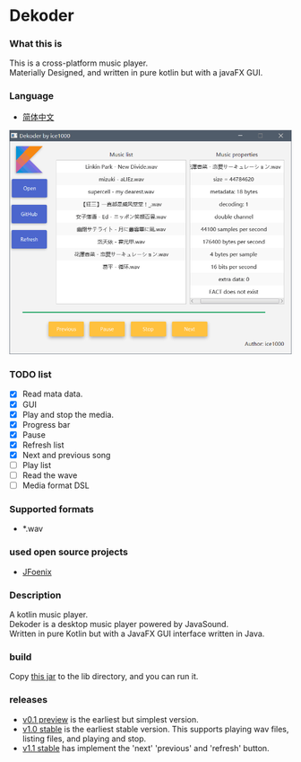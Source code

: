 # Dekoder

### What this is
This is a cross-platform music player.<br/>
Materially Designed, and written in pure kotlin but with a javaFX GUI.

### Language
+ [简体中文](./README-ZH.md)

![0](./art/03.PNG)

### TODO list
+ [X] Read mata data.
+ [X] GUI
+ [X] Play and stop the media.
+ [X] Progress bar
+ [X] Pause
+ [X] Refresh list
+ [X] Next and previous song
+ [ ] Play list
+ [ ] Read the wave
+ [ ] Media format DSL

### Supported formats
+ *.wav

### used open source projects
+ [JFoenix](https://github.com/jfoenixadmin/JFoenix)

### Description
A kotlin music player.<br/>
Dekoder is a desktop music player powered by JavaSound.<br/>
Written in pure Kotlin but with a JavaFX GUI interface written in Java.<br/>

### build
Copy [this jar](out/artifact/dekoder/dekoder.jar) to the lib directory, and you can run it.

### releases
+ [v0.1 preview](https://github.com/ice1000/Dekoder/releases/tag/v0.1) is the earliest but simplest version.
+ [v1.0 stable](https://github.com/ice1000/Dekoder/releases/tag/v1.0) is the earliest stable version. This supports playing wav files, listing files, and playing and stop.
+ [v1.1 stable](https://github.com/ice1000/Dekoder/releases/tag/v1.1) has implement the 'next' 'previous' and 'refresh' button.